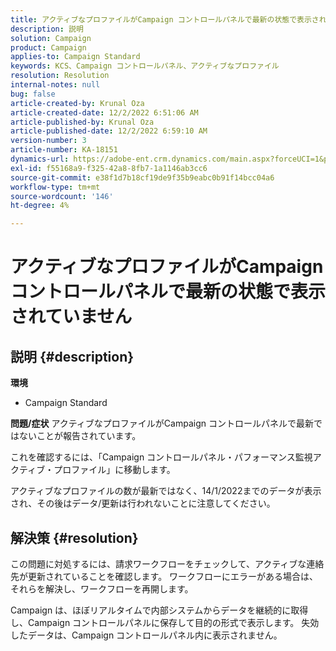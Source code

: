 ```yaml
---
title: アクティブなプロファイルがCampaign コントロールパネルで最新の状態で表示されていません
description: 説明
solution: Campaign
product: Campaign
applies-to: Campaign Standard
keywords: KCS、Campaign コントロールパネル、アクティブなプロファイル
resolution: Resolution
internal-notes: null
bug: false
article-created-by: Krunal Oza
article-created-date: 12/2/2022 6:51:06 AM
article-published-by: Krunal Oza
article-published-date: 12/2/2022 6:59:10 AM
version-number: 3
article-number: KA-18151
dynamics-url: https://adobe-ent.crm.dynamics.com/main.aspx?forceUCI=1&pagetype=entityrecord&etn=knowledgearticle&id=fe498aaf-0d72-ed11-9561-6045bd006c82
exl-id: f55168a9-f325-42a8-8fb7-1a1146ab3cc6
source-git-commit: e38f1d7b18cf19de9f35b9eabc0b91f14bcc04a6
workflow-type: tm+mt
source-wordcount: '146'
ht-degree: 4%

---
```


# アクティブなプロファイルがCampaign コントロールパネルで最新の状態で表示されていません

## 説明 {#description}

<b>環境</b>
- Campaign Standard



<b>問題/症状</b>
アクティブなプロファイルがCampaign コントロールパネルで最新ではないことが報告されています。

これを確認するには、「Campaign コントロールパネル・パフォーマンス監視アクティブ・プロファイル」に移動します。

アクティブなプロファイルの数が最新ではなく、14/1/2022までのデータが表示され、その後はデータ/更新は行われないことに注意してください。


## 解決策 {#resolution}


この問題に対処するには、請求ワークフローをチェックして、アクティブな連絡先が更新されていることを確認します。 ワークフローにエラーがある場合は、それらを解決し、ワークフローを再開します。

Campaign は、ほぼリアルタイムで内部システムからデータを継続的に取得し、Campaign コントロールパネルに保存して目的の形式で表示します。 失効したデータは、Campaign コントロールパネル内に表示されません。
